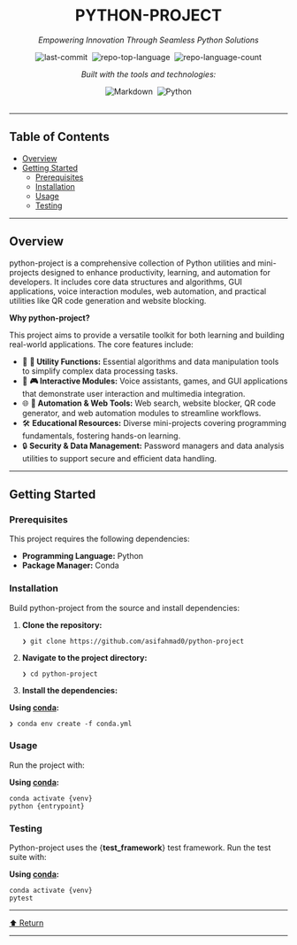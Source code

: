 <div id="top" class="">

<div align="center" class="text-center">
<h1>PYTHON-PROJECT</h1>
<p><em>Empowering Innovation Through Seamless Python Solutions</em></p>

<img alt="last-commit" src="https://img.shields.io/github/last-commit/asifahmad0/python-project?style=flat&amp;logo=git&amp;logoColor=white&amp;color=0080ff" class="inline-block mx-1" style="margin: 0px 2px;">
<img alt="repo-top-language" src="https://img.shields.io/github/languages/top/asifahmad0/python-project?style=flat&amp;color=0080ff" class="inline-block mx-1" style="margin: 0px 2px;">
<img alt="repo-language-count" src="https://img.shields.io/github/languages/count/asifahmad0/python-project?style=flat&amp;color=0080ff" class="inline-block mx-1" style="margin: 0px 2px;">
<p><em>Built with the tools and technologies:</em></p>
<img alt="Markdown" src="https://img.shields.io/badge/Markdown-000000.svg?style=flat&amp;logo=Markdown&amp;logoColor=white" class="inline-block mx-1" style="margin: 0px 2px;">
<img alt="Python" src="https://img.shields.io/badge/Python-3776AB.svg?style=flat&amp;logo=Python&amp;logoColor=white" class="inline-block mx-1" style="margin: 0px 2px;">
</div>
<br>
<hr>
<h2>Table of Contents</h2>
<ul class="list-disc pl-4 my-0">
<li class="my-0"><a href="#overview">Overview</a></li>
<li class="my-0"><a href="#getting-started">Getting Started</a>
<ul class="list-disc pl-4 my-0">
<li class="my-0"><a href="#prerequisites">Prerequisites</a></li>
<li class="my-0"><a href="#installation">Installation</a></li>
<li class="my-0"><a href="#usage">Usage</a></li>
<li class="my-0"><a href="#testing">Testing</a></li>
</ul>
</li>
</ul>
<hr>
<h2>Overview</h2>
<p>python-project is a comprehensive collection of Python utilities and mini-projects designed to enhance productivity, learning, and automation for developers. It includes core data structures and algorithms, GUI applications, voice interaction modules, web automation, and practical utilities like QR code generation and website blocking.</p>
<p><strong>Why python-project?</strong></p>
<p>This project aims to provide a versatile toolkit for both learning and building real-world applications. The core features include:</p>
<ul class="list-disc pl-4 my-0">
<li class="my-0">🧩 <strong>🔧 Utility Functions:</strong> Essential algorithms and data manipulation tools to simplify complex data processing tasks.</li>
<li class="my-0">🎤 <strong>🎮 Interactive Modules:</strong> Voice assistants, games, and GUI applications that demonstrate user interaction and multimedia integration.</li>
<li class="my-0">🌐 <strong>🌟 Automation &amp; Web Tools:</strong> Web search, website blocker, QR code generator, and web automation modules to streamline workflows.</li>
<li class="my-0">🛠️ <strong>Educational Resources:</strong> Diverse mini-projects covering programming fundamentals, fostering hands-on learning.</li>
<li class="my-0">🔒 <strong>Security &amp; Data Management:</strong> Password managers and data analysis utilities to support secure and efficient data handling.</li>
</ul>
<hr>
<h2>Getting Started</h2>
<h3>Prerequisites</h3>
<p>This project requires the following dependencies:</p>
<ul class="list-disc pl-4 my-0">
<li class="my-0"><strong>Programming Language:</strong> Python</li>
<li class="my-0"><strong>Package Manager:</strong> Conda</li>
</ul>
<h3>Installation</h3>
<p>Build python-project from the source and install dependencies:</p>
<ol>
<li class="my-0">
<p><strong>Clone the repository:</strong></p>
<pre><code class="language-sh">❯ git clone https://github.com/asifahmad0/python-project
</code></pre>
</li>
<li class="my-0">
<p><strong>Navigate to the project directory:</strong></p>
<pre><code class="language-sh">❯ cd python-project
</code></pre>
</li>
<li class="my-0">
<p><strong>Install the dependencies:</strong></p>
</li>
</ol>
<p><strong>Using <a href="https://docs.conda.io/">conda</a>:</strong></p>
<pre><code class="language-sh">❯ conda env create -f conda.yml
</code></pre>
<h3>Usage</h3>
<p>Run the project with:</p>
<p><strong>Using <a href="https://docs.conda.io/">conda</a>:</strong></p>
<pre><code class="language-sh">conda activate {venv}
python {entrypoint}
</code></pre>
<h3>Testing</h3>
<p>Python-project uses the {<strong>test_framework</strong>} test framework. Run the test suite with:</p>
<p><strong>Using <a href="https://docs.conda.io/">conda</a>:</strong></p>
<pre><code class="language-sh">conda activate {venv}
pytest
</code></pre>
<hr>
<div align="left" class=""><a href="#top">⬆ Return</a></div>
<hr></div>
